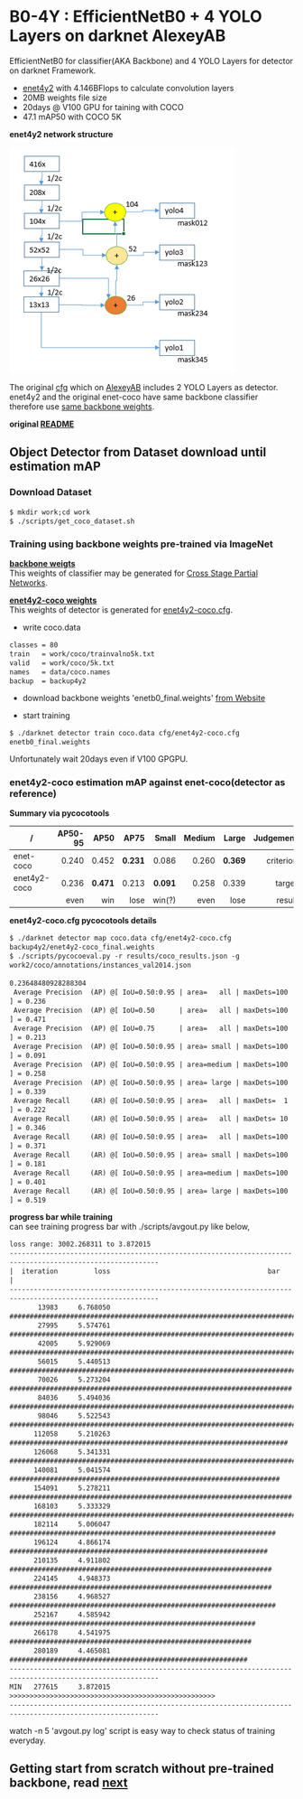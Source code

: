 # B0-4Y : EfficientNetB0 + 4 YOLO Layers on darknet AlexeyAB  

EfficientNetB0 for classifier(AKA Backbone) and 4 YOLO Layers for detector on darknet Framework.  
- [enet4y2](./cfg/enet4y2-coco.cfg) with 4.146BFlops to calculate convolution layers  
- 20MB weights file size  
- 20days @ V100 GPU for taining with COCO  
- 47.1 mAP50 with COCO 5K  

**enet4y2 network structure**  

![](./files/enet4y2-coco.png)  

The original [cfg](./cfg/enet-coco.cfg) which on [AlexeyAB](https://github.com/AlexeyAB/darknet) includes 2 YOLO Layers as detector.  
enet4y2 and the original enet-coco have same backbone classifier therefore use [same backbone weights](https://github.com/WongKinYiu/CrossStagePartialNetworks).  

**original [README](./README.orig.md)**  

## Object Detector from Dataset download until estimation mAP  

### Download Dataset  

```
$ mkdir work;cd work
$ ./scripts/get_coco_dataset.sh
```


### Training using backbone weights pre-trained via ImageNet  

**[backbone weigts](https://github.com/WongKinYiu/CrossStagePartialNetworks)**  
This weights of classifier may be generated for [Cross Stage Partial Networks](https://github.com/WongKinYiu/CrossStagePartialNetworks).  

**[enet4y2-coco weights](./backup4y2/enet4y2-coco_final.weights)**  
This weights of detector is generated for [enet4y2-coco.cfg](cfg/enet4y2-coco.cfg).  

- write coco.data  
```
classes = 80
train   = work/coco/trainvalno5k.txt
valid   = work/coco/5k.txt
names   = data/coco.names
backup  = backup4y2
```

- download backbone weights 'enetb0_final.weights' [from Website](https://github.com/WongKinYiu/CrossStagePartialNetworks)  

- start training  
```
$ ./darknet detector train coco.data cfg/enet4y2-coco.cfg enetb0_final.weights  
```
Unfortunately wait 20days even if V100 GPGPU.  

### enet4y2-coco estimation mAP against enet-coco(detector as reference)  

**Summary via pycocotools**  

| /            | AP50-95 | AP50     | AP75     | Small     | Medium | Large     | Judgement |
|-             |-:       |-:        |-:        |-:         |-:      |-:         |-:         |
|enet-coco     |0.240    |0.452     |**0.231** |0.086      |0.260   |**0.369**  |criterion  |
|enet4y2-coco  |0.236    |**0.471** |0.213     |**0.091**  |0.258   |0.339      |target     |
|              |even     |win       |lose      |win(?)     |even    |lose       |result     |

**enet4y2-coco.cfg pycocotools details**  

```
$ ./darknet detector map coco.data cfg/enet4y2-coco.cfg backup4y2/enet4y2-coco_final.weights
$ ./scripts/pycocoeval.py -r results/coco_results.json -g work2/coco/annotations/instances_val2014.json

0.23648480928288304
 Average Precision  (AP) @[ IoU=0.50:0.95 | area=   all | maxDets=100 ] = 0.236
 Average Precision  (AP) @[ IoU=0.50      | area=   all | maxDets=100 ] = 0.471
 Average Precision  (AP) @[ IoU=0.75      | area=   all | maxDets=100 ] = 0.213
 Average Precision  (AP) @[ IoU=0.50:0.95 | area= small | maxDets=100 ] = 0.091
 Average Precision  (AP) @[ IoU=0.50:0.95 | area=medium | maxDets=100 ] = 0.258
 Average Precision  (AP) @[ IoU=0.50:0.95 | area= large | maxDets=100 ] = 0.339
 Average Recall     (AR) @[ IoU=0.50:0.95 | area=   all | maxDets=  1 ] = 0.222
 Average Recall     (AR) @[ IoU=0.50:0.95 | area=   all | maxDets= 10 ] = 0.346
 Average Recall     (AR) @[ IoU=0.50:0.95 | area=   all | maxDets=100 ] = 0.371
 Average Recall     (AR) @[ IoU=0.50:0.95 | area= small | maxDets=100 ] = 0.181
 Average Recall     (AR) @[ IoU=0.50:0.95 | area=medium | maxDets=100 ] = 0.401
 Average Recall     (AR) @[ IoU=0.50:0.95 | area= large | maxDets=100 ] = 0.519
```

**progress bar while training**  
can see training progress bar with ./scripts/avgout.py like below,  
```
loss range: 3002.268311 to 3.872015
-----------------------------------------------------------------------------------------------------------
|  iteration         loss                                       bar                                       |
-----------------------------------------------------------------------------------------------------------
       13983     6.768050 ################################################################################|
       27995     5.574761 ##########################################################################
       42005     5.929069 ##############################################################################
       56015     5.440513 ########################################################################
       70026     5.273204 ######################################################################
       84036     5.494036 #########################################################################
       98046     5.522543 #########################################################################
      112058     5.210263 #####################################################################
      126068     5.341331 #######################################################################
      140081     5.041574 ###################################################################
      154091     5.278211 ######################################################################
      168103     5.333329 #######################################################################
      182114     5.006047 ##################################################################
      196124     4.866174 ################################################################
      210135     4.911802 #################################################################
      224145     4.948373 #################################################################
      238156     4.968527 ##################################################################
      252167     4.585942 #############################################################
      266178     4.541975 ############################################################
      280189     4.465081 ###########################################################
-----------------------------------------------------------------------------------------------------------
MIN   277615     3.872015 >>>>>>>>>>>>>>>>>>>>>>>>>>>>>>>>>>>>>>>>>>>>>>>>>>>
-----------------------------------------------------------------------------------------------------------
```
watch -n 5 'avgout.py log' script is easy way to check status of training everyday.  

## Getting start from scratch without pre-trained backbone, read [next](./README.classifier.md)  

